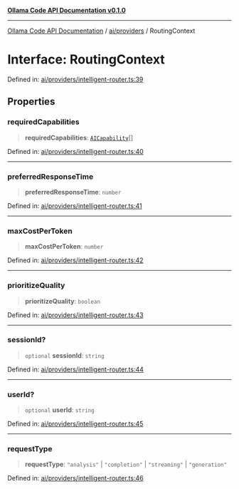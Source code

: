 [**Ollama Code API Documentation v0.1.0**](../../../README.md)

***

[Ollama Code API Documentation](../../../modules.md) / [ai/providers](../README.md) / RoutingContext

# Interface: RoutingContext

Defined in: [ai/providers/intelligent-router.ts:39](https://github.com/erichchampion/ollama-code/blob/9aa0d3d9efbf0acb3af45aa780c9b9fb1aaf7ce0/ollama-code/src/ai/providers/intelligent-router.ts#L39)

## Properties

### requiredCapabilities

> **requiredCapabilities**: [`AICapability`](../enumerations/AICapability.md)[]

Defined in: [ai/providers/intelligent-router.ts:40](https://github.com/erichchampion/ollama-code/blob/9aa0d3d9efbf0acb3af45aa780c9b9fb1aaf7ce0/ollama-code/src/ai/providers/intelligent-router.ts#L40)

***

### preferredResponseTime

> **preferredResponseTime**: `number`

Defined in: [ai/providers/intelligent-router.ts:41](https://github.com/erichchampion/ollama-code/blob/9aa0d3d9efbf0acb3af45aa780c9b9fb1aaf7ce0/ollama-code/src/ai/providers/intelligent-router.ts#L41)

***

### maxCostPerToken

> **maxCostPerToken**: `number`

Defined in: [ai/providers/intelligent-router.ts:42](https://github.com/erichchampion/ollama-code/blob/9aa0d3d9efbf0acb3af45aa780c9b9fb1aaf7ce0/ollama-code/src/ai/providers/intelligent-router.ts#L42)

***

### prioritizeQuality

> **prioritizeQuality**: `boolean`

Defined in: [ai/providers/intelligent-router.ts:43](https://github.com/erichchampion/ollama-code/blob/9aa0d3d9efbf0acb3af45aa780c9b9fb1aaf7ce0/ollama-code/src/ai/providers/intelligent-router.ts#L43)

***

### sessionId?

> `optional` **sessionId**: `string`

Defined in: [ai/providers/intelligent-router.ts:44](https://github.com/erichchampion/ollama-code/blob/9aa0d3d9efbf0acb3af45aa780c9b9fb1aaf7ce0/ollama-code/src/ai/providers/intelligent-router.ts#L44)

***

### userId?

> `optional` **userId**: `string`

Defined in: [ai/providers/intelligent-router.ts:45](https://github.com/erichchampion/ollama-code/blob/9aa0d3d9efbf0acb3af45aa780c9b9fb1aaf7ce0/ollama-code/src/ai/providers/intelligent-router.ts#L45)

***

### requestType

> **requestType**: `"analysis"` \| `"completion"` \| `"streaming"` \| `"generation"`

Defined in: [ai/providers/intelligent-router.ts:46](https://github.com/erichchampion/ollama-code/blob/9aa0d3d9efbf0acb3af45aa780c9b9fb1aaf7ce0/ollama-code/src/ai/providers/intelligent-router.ts#L46)
